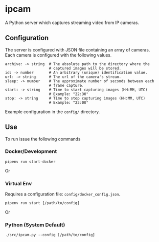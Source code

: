 ipcam
=====
A Python server which captures streaming video from IP cameras.

Configuration
-------------
The server is configured with JSON file containing an array of cameras.
Each camera is configured with the following values.

```
archive: -> string  # The absolute path to the directory where the
                    # captured images will be stored.
id: -> number       # An arbitrary (unique) identification value.
url: -> string      # The url of the camera's stream.
sleep: -> number    # The approximate number of seconds between each
                    # frame capture.
start: -> string    # Time to start capturing images (HH:MM, UTC)
                    # Example: "22:30"
stop: -> string     # Time to stop capturing images (HH:MM, UTC)
                    # Example: "23:00"
```

Example configuration in the `config/` directory.

Use
---
To run issue the following commands

### Docker/Development
```
pipenv run start-docker
```

Or

### Virtual Env
Requires a configuration file: `config/docker_config.json`.

```
pipenv run start [/path/to/config]
```

Or

### Python (System Default)

```
./src/ipcam.py --config [/path/to/config]
```

